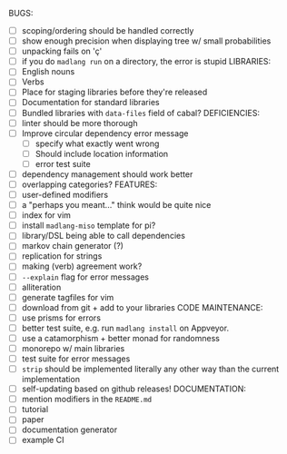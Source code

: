 BUGS:
  - [ ] scoping/ordering should be handled correctly
  - [ ] show enough precision when displaying tree w/ small probabilities
  - [ ] unpacking fails on 'ç'
  - [ ] if you do `madlang run` on a directory, the error is stupid
LIBRARIES:
  - [ ] English nouns
  - [ ] Verbs
  - [ ] Place for staging libraries before they're released
  - [ ] Documentation for standard libraries
  - [ ] Bundled libraries with `data-files` field of cabal?
DEFICIENCIES:
  - [ ] linter should be more thorough
  - [ ] Improve circular dependency error message
    - [ ] specify what exactly went wrong
    - [ ] Should include location information
    - [ ] error test suite
  - [ ] dependency management should work better
  - [ ] overlapping categories?
FEATURES:
  - [ ] user-defined modifiers
  - [ ] a "perhaps you meant..." think would be quite nice
  - [ ] index for vim
  - [ ] install `madlang-miso` template for pi?
  - [ ] library/DSL being able to call dependencies
  - [ ] markov chain generator (?)
  - [ ] replication for strings
  - [ ] making (verb) agreement work?
  - [ ] `--explain` flag for error messages
  - [ ] alliteration
  - [ ] generate tagfiles for vim
  - [ ] download from git + add to your libraries
CODE MAINTENANCE:
  - [ ] use prisms for errors
  - [ ] better test suite, e.g. run `madlang install` on Appveyor.
  - [ ] use a catamorphism + better monad for randomness
  - [ ] monorepo w/ main libraries
  - [ ] test suite for error messages
  - [ ] `strip` should be implemented literally any other way than the current
    implementation
  - [ ] self-updating based on github releases!
DOCUMENTATION:
  - [ ] mention modifiers in the `README.md`
  - [ ] tutorial
  - [ ] paper
  - [ ] documentation generator
  - [ ] example CI
